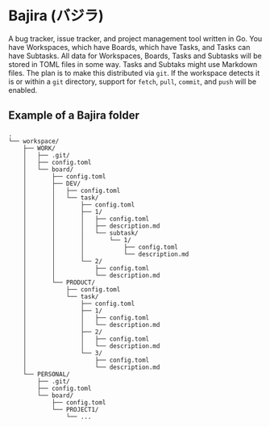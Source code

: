 # Bajira (バジラ)

A bug tracker, issue tracker, and project management tool written in Go. You have Workspaces, which have Boards, which have Tasks, and Tasks can have Subtasks. All data for Workspaces, Boards, Tasks and Subtasks will be stored in TOML files in some way. Tasks and Subtaks might use Markdown files. The plan is to make this distributed via `git`. If the workspace detects it is or within a `git` directory, support for `fetch`, `pull`, `commit`, and `push` will be enabled.

## Example of a Bajira folder

```
.
└── workspace/
    ├── WORK/
    │   ├── .git/
    │   ├── config.toml
    │   └── board/
    │       ├── config.toml
    │       ├── DEV/
    │       │   ├── config.toml
    │       │   └── task/
    │       │       ├── config.toml
    │       │       ├── 1/
    │       │       │   ├── config.toml
    │       │       │   ├── description.md
    │       │       │   └── subtask/
    │       │       │       └── 1/
    │       │       │           ├── config.toml
    │       │       │           └── description.md
    │       │       └── 2/
    │       │           ├── config.toml
    │       │           └── description.md
    │       └── PRODUCT/
    │           ├── config.toml
    │           └── task/
    │               ├── config.toml
    │               ├── 1/
    │               │   ├── config.toml
    │               │   └── description.md
    │               ├── 2/
    │               │   ├── config.toml
    │               │   └── description.md
    │               └── 3/
    │                   ├── config.toml
    │                   └── description.md
    └── PERSONAL/
        ├── .git/
        ├── config.toml
        └── board/
            ├── config.toml
            └── PROJECT1/
                └── ...
```
